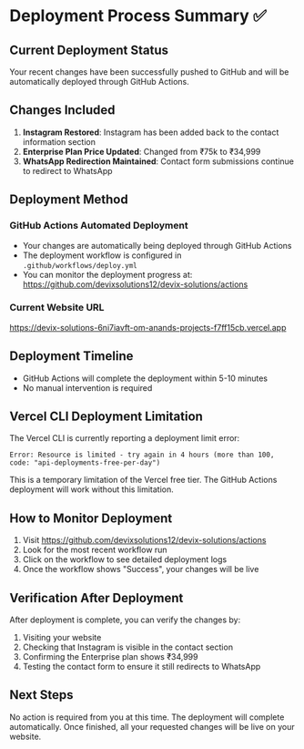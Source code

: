 # Deployment Process Summary ✅

## Current Deployment Status

Your recent changes have been successfully pushed to GitHub and will be automatically deployed through GitHub Actions.

## Changes Included

1. **Instagram Restored**: Instagram has been added back to the contact information section
2. **Enterprise Plan Price Updated**: Changed from ₹75k to ₹34,999
3. **WhatsApp Redirection Maintained**: Contact form submissions continue to redirect to WhatsApp

## Deployment Method

### GitHub Actions Automated Deployment
- Your changes are automatically being deployed through GitHub Actions
- The deployment workflow is configured in `.github/workflows/deploy.yml`
- You can monitor the deployment progress at: https://github.com/devixsolutions12/devix-solutions/actions

### Current Website URL
https://devix-solutions-6ni7iavft-om-anands-projects-f7ff15cb.vercel.app

## Deployment Timeline

- GitHub Actions will complete the deployment within 5-10 minutes
- No manual intervention is required

## Vercel CLI Deployment Limitation

The Vercel CLI is currently reporting a deployment limit error:
```
Error: Resource is limited - try again in 4 hours (more than 100, code: "api-deployments-free-per-day")
```

This is a temporary limitation of the Vercel free tier. The GitHub Actions deployment will work without this limitation.

## How to Monitor Deployment

1. Visit https://github.com/devixsolutions12/devix-solutions/actions
2. Look for the most recent workflow run
3. Click on the workflow to see detailed deployment logs
4. Once the workflow shows "Success", your changes will be live

## Verification After Deployment

After deployment is complete, you can verify the changes by:

1. Visiting your website
2. Checking that Instagram is visible in the contact section
3. Confirming the Enterprise plan shows ₹34,999
4. Testing the contact form to ensure it still redirects to WhatsApp

## Next Steps

No action is required from you at this time. The deployment will complete automatically. Once finished, all your requested changes will be live on your website.